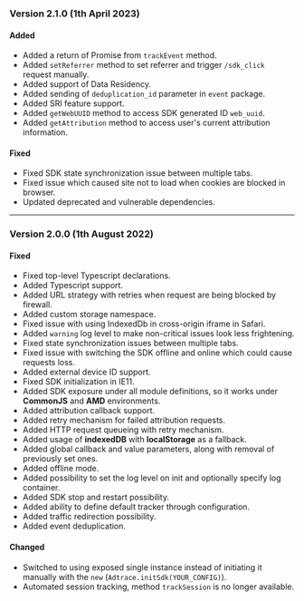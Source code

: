 ### Version 2.1.0 (1th April 2023)
#### Added
- Added a return of Promise from `trackEvent` method.
- Added `setReferrer` method to set referrer and trigger `/sdk_click` request manually.
- Added support of Data Residency.
- Added sending of `deduplication_id` parameter in `event` package.
- Added SRI feature support.
- Added `getWebUUID` method to access SDK generated ID `web_uuid`.
- Added `getAttribution` method to access user's current attribution information.


#### Fixed
- Fixed SDK state synchronization issue between multiple tabs.
- Fixed issue which caused site not to load when cookies are blocked in browser.
- Updated deprecated and vulnerable dependencies.
---

### Version 2.0.0 (1th August 2022)
#### Fixed
- Fixed top-level Typescript declarations.
- Added Typescript support.
- Added URL strategy with retries when request are being blocked by firewall.
- Added custom storage namespace.
- Fixed issue with using IndexedDb in cross-origin iframe in Safari.
- Added `warning` log level to make non-critical issues look less frightening.
- Fixed state synchronization issues between multiple tabs.
- Fixed issue with switching the SDK offline and online which could cause requests loss.
- Added external device ID support.
- Fixed SDK initialization in IE11.
- Added SDK exposure under all module definitions, so it works under **CommonJS** and **AMD** environments.
- Added attribution callback support.
- Added retry mechanism for failed attribution requests.
- Added HTTP request queueing with retry mechanism.
- Added usage of **indexedDB** with **localStorage** as a fallback.
- Added global callback and value parameters, along with removal of previously set ones.
- Added offline mode.
- Added possibility to set the log level on init and optionally specify log container.
- Added SDK stop and restart possibility.
- Added ability to define default tracker through configuration.
- Added traffic redirection possibility.
- Added event deduplication.


#### Changed
- Switched to using exposed single instance instead of initiating it manually with the `new` (`Adtrace.initSdk(YOUR_CONFIG)`).
- Automated session tracking, method `trackSession` is no longer available.
